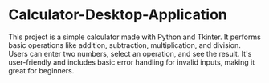 # Calculator-Desktop-Application
This project is a simple calculator made with Python and Tkinter. It performs basic operations like addition, subtraction, multiplication, and division. Users can enter two numbers, select an operation, and see the result. It's user-friendly and includes basic error handling for invalid inputs, making it great for beginners.
